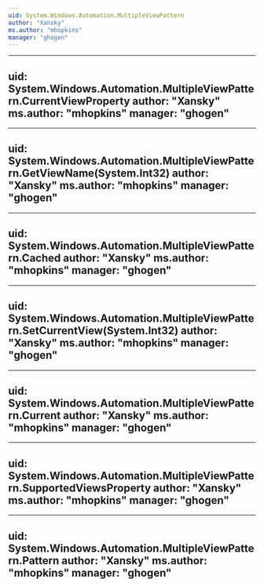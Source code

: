 ```yaml
---
uid: System.Windows.Automation.MultipleViewPattern
author: "Xansky"
ms.author: "mhopkins"
manager: "ghogen"
---
```


---
uid: System.Windows.Automation.MultipleViewPattern.CurrentViewProperty
author: "Xansky"
ms.author: "mhopkins"
manager: "ghogen"
---

---
uid: System.Windows.Automation.MultipleViewPattern.GetViewName(System.Int32)
author: "Xansky"
ms.author: "mhopkins"
manager: "ghogen"
---

---
uid: System.Windows.Automation.MultipleViewPattern.Cached
author: "Xansky"
ms.author: "mhopkins"
manager: "ghogen"
---

---
uid: System.Windows.Automation.MultipleViewPattern.SetCurrentView(System.Int32)
author: "Xansky"
ms.author: "mhopkins"
manager: "ghogen"
---

---
uid: System.Windows.Automation.MultipleViewPattern.Current
author: "Xansky"
ms.author: "mhopkins"
manager: "ghogen"
---

---
uid: System.Windows.Automation.MultipleViewPattern.SupportedViewsProperty
author: "Xansky"
ms.author: "mhopkins"
manager: "ghogen"
---

---
uid: System.Windows.Automation.MultipleViewPattern.Pattern
author: "Xansky"
ms.author: "mhopkins"
manager: "ghogen"
---
